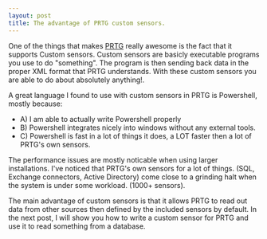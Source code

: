 ```yaml
---
layout: post
title: The advantage of PRTG custom sensors. 
---
```


One of the things that makes [PRTG](http://www.paessler.com/prtg) really awesome is the fact that it supports Custom sensors. Custom sensors are basicly executable programs you use to do "something". The program is then sending back data in the proper XML format that PRTG understands. With these custom sensors you are able to do about absolutely anything!.

A great language I found to use with custom sensors in PRTG is Powershell, mostly because:

+ A) I am able to actually write Powershell properly
+ B) Powershell integrates nicely into windows without any external tools.
+ C) Powershell is fast in a lot of things it does, a LOT faster then a lot of PRTG's own sensors. 

The performance issues are mostly noticable when using larger installations. I've noticed that PRTG's own sensors for a lot of things. (SQL, Exchange connectors, Active Directory) come close to a grinding halt when the system is under some workload. (1000+ sensors).

The main advantage of custom sensors is that it allows PRTG to read out data from other sources then defined by the included sensors by default. 
In the next post, I will show  you how to write a custom sensor for PRTG and use it to read something from a database. 







